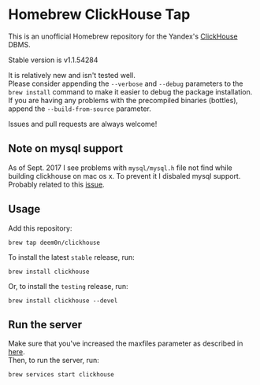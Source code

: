 # Homebrew ClickHouse Tap

This is an unofficial Homebrew repository for the Yandex's [ClickHouse](https://clickhouse.yandex/) DBMS.

Stable version is v1.1.54284

It is relatively new and isn't tested well.  
Please consider appending the `--verbose` and `--debug` parameters to the `brew install` command to make it easier to debug the package installation.  
If you are having any problems with the precompiled binaries (bottles), append the `--build-from-source` parameter.

Issues and pull requests are always welcome!

## Note on mysql support

As of Sept. 2017 I see problems with `mysql/mysql.h` file not find while building clickhouse on mac os x. To prevent it I disbaled mysql support. Probably related to this [issue](https://github.com/yandex/ClickHouse/issues/1110).
## Usage

Add this repository:
```
brew tap deem0n/clickhouse
```

To install the latest `stable` release, run:
```
brew install clickhouse
```

Or, to install the `testing` release, run:

```
brew install clickhouse --devel
```

## Run the server

Make sure that you've increased the maxfiles parameter as described in [here](https://github.com/yandex/ClickHouse/blob/master/MacOS.md).  
Then, to run the server, run:
```
brew services start clickhouse
```
